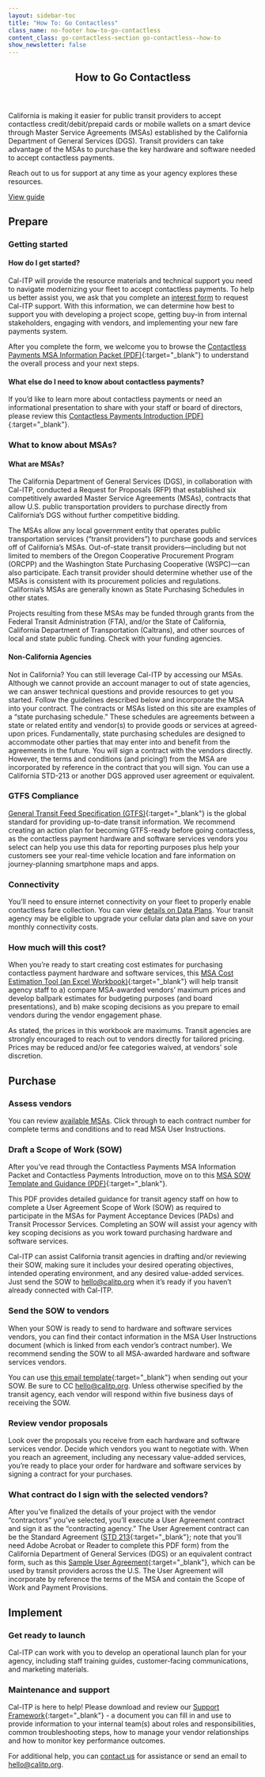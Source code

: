 ```yaml
---
layout: sidebar-toc
title: "How To: Go Contactless"
class_name: no-footer how-to-go-contactless
content_class: go-contactless-section go-contactless--how-to
show_newsletter: false
---
```


<section class="go-contactless-section bg-dark-blue">
  <div class="row justify-content-center">
    <div class="col-md-8">
      <header>
        <h1 class="page-header text-white">How to Go Contactless</h1>
      </header>
      <p class="text-white">
        California is making it easier for public transit providers to accept contactless credit/debit/prepaid cards or mobile
        wallets on a smart device through Master Service Agreements (MSAs) established by the California Department of General
        Services (DGS). Transit providers can take advantage of the MSAs to purchase the key hardware and software needed to
        accept contactless payments.
      </p>
      <p class="text-white">Reach out to us for support at any time as your agency explores these resources.</p>
      <div class="mx-auto text-center pt-4">
        <a class="btn btn-dark-blue-inverted" href="#toc-and-content">View guide</a>
      </div>
    </div>
  </div>
</section>

<!-- END_PREFACE -->

## Prepare

### Getting started

#### How do I get started?

Cal-ITP will provide the resource materials and technical support you need to navigate modernizing your fleet to accept contactless payments. To help us better assist you, we ask that you complete an [interest form](/contact) to request Cal-ITP support. With this information, we can determine how best to support you with developing a project scope, getting buy-in from internal stakeholders, engaging with vendors, and implementing your new fare payments system.

After you complete the form, we welcome you to browse the [Contactless Payments MSA Information Packet (PDF)](https://resources.calitp.org/mobility-marketplace/Contactless-Payments-MSA-Information-Packet.pdf){:target="_blank"} to understand the overall process and your next steps.

#### What else do I need to know about contactless payments?

If you’d like to learn more about contactless payments or need an informational presentation to share with your staff or board of directors, please review this [Contactless Payments Introduction (PDF)](https://resources.calitp.org/mobility-marketplace/Contactless-Payments-Introduction.pdf){:target="_blank"}.

### What to know about MSAs?

#### What are MSAs?

The California Department of General Services (DGS), in collaboration with Cal-ITP, conducted a Request for Proposals (RFP) that established six competitively awarded Master Service Agreements (MSAs), contracts that allow U.S. public transportation providers to purchase directly from California’s DGS without further competitive bidding.

The MSAs allow any local government entity that operates public transportation services (“transit providers”) to purchase goods and services off of California’s MSAs. Out-of-state transit providers—including but not limited to members of the Oregon Cooperative Procurement Program (ORCPP) and the Washington State Purchasing Cooperative (WSPC)—can also participate. Each transit provider should determine whether use of the MSAs is consistent with its procurement policies and regulations. California’s MSAs are generally known as State Purchasing Schedules in other states.

Projects resulting from these MSAs may be funded through grants from the Federal Transit Administration (FTA), and/or the State of California, California Department of Transportation (Caltrans), and other sources of local and state public funding. Check with your funding agencies.

#### Non-California Agencies

Not in California? You can still leverage Cal-ITP by accessing our MSAs. Although we cannot provide an account manager to out of state agencies, we can answer technical questions and provide resources to get you started. Follow the guidelines described below and incorporate the MSA into your contract. The contracts or MSAs listed on this site are examples of a “state purchasing schedule.” These schedules are agreements between a state or related entity and vendor(s) to provide goods or services at agreed-upon prices. Fundamentally, state purchasing schedules are designed to accommodate other parties that may enter into and benefit from the agreements in the future. You will sign a contract with the vendors directly. However, the terms and conditions (and pricing!) from the MSA are incorporated by reference in the contract that you will sign. You can use a California STD-213 or another DGS approved user agreement or equivalent.

### GTFS Compliance

[General Transit Feed Specification (GTFS)](https://dot.ca.gov/cal-itp/california-minimum-general-transit-feed-specification-gtfs-guidelines){:target="_blank"} is the global standard for providing up-to-date transit information. We recommend creating an action plan for becoming GTFS-ready before going contactless, as the contactless payment hardware and software services vendors you select can help you use this data for reporting purposes plus help your customers see your real-time vehicle location and fare information on journey-planning smartphone maps and apps.

### Connectivity

You’ll need to ensure internet connectivity on your fleet to properly enable contactless fare collection. You can view [details on Data Plans](/contracts/view?contracts-filter-product=Data%20Plans). Your transit agency may be eligible to upgrade your cellular data plan and save on your monthly connectivity costs.

### How much will this cost?

When you’re ready to start creating cost estimates for purchasing contactless payment hardware and software services, this [MSA Cost Estimation Tool (an Excel Workbook)](https://resources.calitp.org/mobility-marketplace/MSA-Cost-Estimation-Tool.xlsx){:target="_blank"} will help transit agency staff to a) compare MSA-awarded vendors’ maximum prices and develop ballpark estimates for budgeting purposes (and board presentations), and b) make scoping decisions as you prepare to email vendors during the vendor engagement phase.

As stated, the prices in this workbook are maximums. Transit agencies are strongly encouraged to reach out to vendors directly for tailored pricing. Prices may be reduced and/or fee categories waived, at vendors' sole discretion.

## Purchase

### Assess vendors

You can review [available MSAs](/contracts/). Click through to each contract number for complete terms and conditions and to read MSA User Instructions.

### Draft a Scope of Work (SOW)

After you’ve read through the Contactless Payments MSA Information Packet and Contactless Payments Introduction, move on to this [MSA SOW Template and Guidance (PDF)](https://resources.calitp.org/mobility-marketplace/MSA-SOW-Template-and-Guidance.pdf){:target="_blank"}.

This PDF provides detailed guidance for transit agency staff on how to complete a User Agreement Scope of Work (SOW) as required to participate in the MSAs for Payment Acceptance Devices (PADs) and Transit Processor Services. Completing an SOW will assist your agency with key scoping decisions as you work toward purchasing hardware and software services.

Cal-ITP can assist California transit agencies in drafting and/or reviewing their SOW, making sure it includes your desired operating objectives, intended operating environment, and any desired value-added services. Just send the SOW to [hello@calitp.org](mailto:hello@calitp.org) when it’s ready if you haven’t already connected with Cal-ITP.

### Send the SOW to vendors

When your SOW is ready to send to hardware and software services vendors, you can find their contact information in the MSA User Instructions document (which is linked from each vendor’s contract number). We recommend sending the SOW to all MSA-awarded hardware and software services vendors.

You can use [this email template](https://resources.calitp.org/mobility-marketplace/MSA_VendorContact_EmailTemplate.docx){:target="_blank"} when sending out your SOW. Be sure to CC [hello@calitp.org](mailto:hello@calitp.org). Unless otherwise specified by the transit agency, each vendor will respond within five business days of receiving the SOW.

### Review vendor proposals

Look over the proposals you receive from each hardware and software services vendor. Decide which vendors you want to negotiate with. When you reach an agreement, including any necessary value-added services, you’re ready to place your order for hardware and software services by signing a contract for your purchases.

### What contract do I sign with the selected vendors?

After you’ve finalized the details of your project with the vendor “contractors” you’ve selected, you’ll execute a User Agreement contract and sign it as the “contracting agency.” The User Agreement contract can be the Standard Agreement ([STD 213](https://www.documents.dgs.ca.gov/dgs/fmc/pdf/std213.pdf){:target="_blank"}; note that you’ll need Adobe Acrobat or Reader to complete this PDF form) from the California Department of General Services (DGS) or an equivalent contract form, such as this [Sample User Agreement](https://resources.calitp.org/mobility-marketplace/User-Agreement-Contract-Form_MSA%205-21-70-28.docx){:target="_blank"}, which can be used by transit providers across the U.S. The User Agreement will incorporate by reference the terms of the MSA and contain the Scope of Work and Payment Provisions.

## Implement

### Get ready to launch

Cal-ITP can work with you to develop an operational launch plan for your agency, including staff training guides, customer-facing communications, and marketing materials.

###  Maintenance and support

Cal-ITP is here to help! Please download and review our [Support Framework](https://docs.google.com/presentation/d/1J_4TvF5fhI73fE4xcGPQ6e6atehFyEIx/edit#slide=id.p1){:target="_blank"} - a document you can fill in and use to provide information to your internal team(s) about roles and responsibilities, common troubleshooting steps, how to manage your vendor relationships and how to monitor key performance outcomes.

For additional help, you can [contact us](/contact) for assistance or send an email to [hello@calitp.org](mailto:hello@calitp.org).
